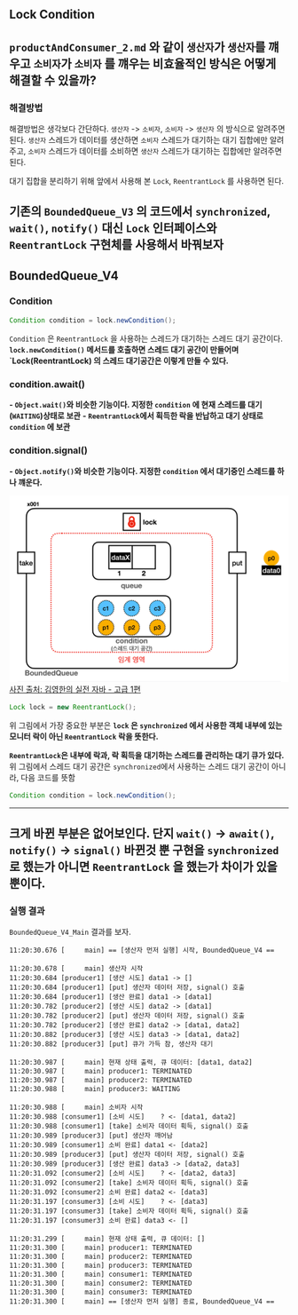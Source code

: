 ## Lock Condition
`productAndConsumer_2.md` 와 같이 `생산자`가 `생산자`를 꺠우고 `소비자`가 `소비자` 를 꺠우는 비효율적인 방식은
어떻게 해결할 수 있을까?
---
### 해결방법
해결방법은 생각보다 간단하다. `생산자` -> `소비자`,  `소비자` -> `생산자` 의 방식으로 알려주면된다.
`생산자` 스레드가 데이터를 생산하면 `소비자` 스레드가 대기하는 대기 집합에만 알려주고,
`소비자` 스레드가 데이터를 소비하면 `생산자` 스레드가 대기하는 집합에만 알려주면 된다.


대기 집합을 분리하기 위해 앞에서 사용해 본 `Lock`, `ReentrantLock` 를 사용하면 된다.

기존의 `BoundedQueue_V3` 의 코드에서 `synchronized`, `wait()`, `notify()` 대신
`Lock` 인터페이스와 `ReentrantLock` 구현체를 사용해서 바꿔보자
---
## BoundedQueue_V4

### Condition
```java
Condition condition = lock.newCondition();
```
`Condition` 은 `ReentrantLock` 을 사용하는 스레드가 대기하는 스레드 대기 공간이다.
**`lock.newCondition()` 메서드를 호출하면 스레드 대기 공간이 만들어며 `Lock(ReentrantLock) 의 스레드 대기공간은 이렇게 만들 수 있다.**

### condition.await()
**- `Object.wait()`와 비슷한 기능이다. 지정한 `condition` 에 현재 스레드를 대기(`WAITING`)상태로 보관**
**- `ReentrantLock`에서 획득한 락을 반납하고 대기 상태로 `condition` 에 보관**

### condition.signal()
**- `Object.notify()`와 비슷한 기능이다. 지정한 `condition` 에서 대기중인 스레드를 하나 꺠운다.**

![img.png](img.png)
[사진 출처: 김영한의 실전 자바 - 고급 1편](https://www.inflearn.com/course/%EA%B9%80%EC%98%81%ED%95%9C%EC%9D%98-%EC%8B%A4%EC%A0%84-%EC%9E%90%EB%B0%94-%EA%B3%A0%EA%B8%89-1/dashboard)
```java
Lock lock = new ReentrantLock();
```
위 그림에서 가장 중요한 부분은 **`lock` 은 `synchronized` 에서 사용한 객체 내부에 있는 모니터 락이 아닌
`ReentrantLock` 락을 뜻한다.**

**`ReentrantLock`은 내부에 락과, 락 획득을 대기하는 스레드를 관리하는 대기 큐가 있다.**
위 그림에서 스레드 대기 공간은 `synchronized`에서 사용하는 스레드 대기 공간이 아니라, 다음 코드를 뜻함
```java
Condition condition = lock.newCondition();
```
---

크게 바뀐 부분은 없어보인다. 단지 `wait()` -> `await()`, `notify()` -> `signal()` 바뀐것 뿐
**구현을 `synchronized`로 했는가 아니면 `ReentrantLock` 을 했는가 차이가 있을 뿐이다.**
---
### 실행 결과
`BoundedQueue_V4_Main` 결과를 보자.
```
11:20:30.676 [     main] == [생산자 먼저 실행] 시작, BoundedQueue_V4 ==

11:20:30.678 [     main] 생산자 시작
11:20:30.684 [producer1] [생산 시도] data1 -> []
11:20:30.684 [producer1] [put] 생산자 데이터 저장, signal() 호출
11:20:30.684 [producer1] [생산 완료] data1 -> [data1]
11:20:30.782 [producer2] [생산 시도] data2 -> [data1]
11:20:30.782 [producer2] [put] 생산자 데이터 저장, signal() 호출
11:20:30.782 [producer2] [생산 완료] data2 -> [data1, data2]
11:20:30.882 [producer3] [생산 시도] data3 -> [data1, data2]
11:20:30.882 [producer3] [put] 큐가 가득 참, 생산자 대기

11:20:30.987 [     main] 현재 상태 출력, 큐 데이터: [data1, data2]
11:20:30.987 [     main] producer1: TERMINATED
11:20:30.987 [     main] producer2: TERMINATED
11:20:30.988 [     main] producer3: WAITING

11:20:30.988 [     main] 소비자 시작
11:20:30.988 [consumer1] [소비 시도]    ? <- [data1, data2]
11:20:30.988 [consumer1] [take] 소비자 데이터 획득, signal() 호출
11:20:30.989 [producer3] [put] 생산자 깨어남
11:20:30.989 [consumer1] 소비 완료] data1 <- [data2]
11:20:30.989 [producer3] [put] 생산자 데이터 저장, signal() 호출
11:20:30.989 [producer3] [생산 완료] data3 -> [data2, data3]
11:20:31.092 [consumer2] [소비 시도]    ? <- [data2, data3]
11:20:31.092 [consumer2] [take] 소비자 데이터 획득, signal() 호출
11:20:31.092 [consumer2] 소비 완료] data2 <- [data3]
11:20:31.197 [consumer3] [소비 시도]    ? <- [data3]
11:20:31.197 [consumer3] [take] 소비자 데이터 획득, signal() 호출
11:20:31.197 [consumer3] 소비 완료] data3 <- []

11:20:31.299 [     main] 현재 상태 출력, 큐 데이터: []
11:20:31.300 [     main] producer1: TERMINATED
11:20:31.300 [     main] producer2: TERMINATED
11:20:31.300 [     main] producer3: TERMINATED
11:20:31.300 [     main] consumer1: TERMINATED
11:20:31.300 [     main] consumer2: TERMINATED
11:20:31.300 [     main] consumer3: TERMINATED
11:20:31.300 [     main] == [생산자 먼저 실행] 종료, BoundedQueue_V4 ==
```
